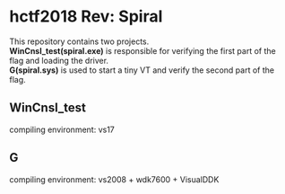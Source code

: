 # hctf2018 Rev: Spiral</br>
This repository contains two projects.</br>
**WinCnsl_test(spiral.exe)** is responsible for verifying the first part of the flag and loading the driver.</br>
**G(spiral.sys)** is used to start a tiny VT and verify the second part of the flag.</br>

## WinCnsl_test</br>
compiling environment: vs17</br>

## G</br>
compiling environment: vs2008 + wdk7600 + VisualDDK</br>
